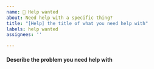 ```yaml
---
name: 🥺 Help wanted
about: Need help with a specific thing?
title: "[Help] the title of what you need help with"
labels: help wanted
assignees: ''

---
```


#### Describe the problem you need help with
